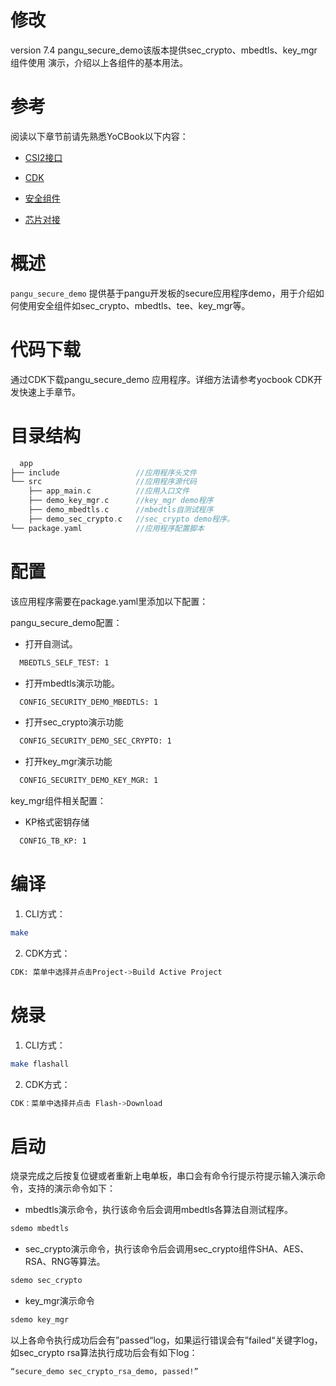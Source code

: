 # 修改

version 7.4  pangu_secure_demo该版本提供sec_crypto、mbedtls、key_mgr组件使用 演示，介绍以上各组件的基本用法。

# 参考

阅读以下章节前请先熟悉YoCBook以下内容：

- [CSI2接口](https://www.xrvm.cn/document?temp=csi&slug=csi-chn)

- [CDK](https://www.xrvm.cn/document?temp=use-cdk-to-get-started-quickly&slug=yocbook)

- [安全组件](https://www.xrvm.cn/document?temp=key_mgr&slug=yocbook)

- [芯片对接](https://www.xrvm.cn/document?temp=overview-4&slug=yocbook)


# 概述

`pangu_secure_demo` 提供基于pangu开发板的secure应用程序demo，用于介绍如何使用安全组件如sec_crypto、mbedtls、tee、key_mgr等。

# 代码下载
通过CDK下载pangu_secure_demo 应用程序。详细方法请参考yocbook CDK开发快速上手章节。

# 目录结构

```c
  app
├── include  				//应用程序头文件
└── src		 				//应用程序源代码
    ├── app_main.c			//应用入口文件
    ├── demo_key_mgr.c		//key_mgr demo程序
    ├── demo_mbedtls.c  	//mbedtls自测试程序
    ├── demo_sec_crypto.c   //sec_crypto demo程序。
└── package.yaml		 	//应用程序配置脚本

```

# 配置

该应用程序需要在package.yaml里添加以下配置：


  pangu_secure_demo配置：
-   打开自测试。
```bash
  MBEDTLS_SELF_TEST: 1 

```
- 打开mbedtls演示功能。
```bash
  CONFIG_SECURITY_DEMO_MBEDTLS: 1
```
- 打开sec_crypto演示功能
```bash
  CONFIG_SECURITY_DEMO_SEC_CRYPTO: 1
```
- 打开key_mgr演示功能
```bash
  CONFIG_SECURITY_DEMO_KEY_MGR: 1
```
key_mgr组件相关配置：

- KP格式密钥存储

```bash
  CONFIG_TB_KP: 1
```

# 编译

1. CLI方式：
```bash
make
```


2. CDK方式：

```bash
CDK: 菜单中选择并点击Project->Build Active Project
```

# 烧录
1. CLI方式：
```bash
make flashall
```

2. CDK方式：
```bash
CDK：菜单中选择并点击 Flash->Download
```

# 启动

烧录完成之后按复位键或者重新上电单板，串口会有命令行提示符提示输入演示命令，支持的演示命令如下：

- mbedtls演示命令，执行该命令后会调用mbedtls各算法自测试程序。
```bash
sdemo mbedtls
```
- sec_crypto演示命令，执行该命令后会调用sec_crypto组件SHA、AES、RSA、RNG等算法。
```bash
sdemo sec_crypto
```
- key_mgr演示命令
```bash
sdemo key_mgr
```

以上各命令执行成功后会有”passed“log，如果运行错误会有”failed“关键字log，
如sec_crypto rsa算法执行成功后会有如下log：

```bash
“secure_demo sec_crypto_rsa_demo, passed!”
```